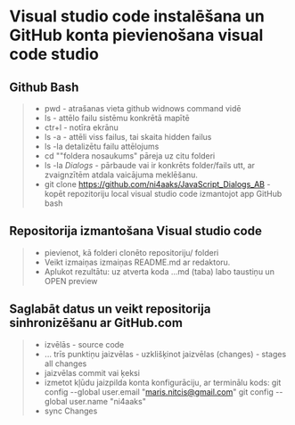 # Visual studio code instalēšana un GitHub konta pievienošana visual code studio

## Github Bash

>- pwd - atrašanas vieta github widnows command  vidē
>- ls -  attēlo failu sistēmu konkrētā mapītē
>- ctr+l - notīra ekrānu
>- ls -a - attēli viss failus, tai skaita hidden failus
>- ls -la detalizētu failu attēlojums
>- cd ""foldera nosaukums" pāreja uz citu folderi
>- ls -la *Dialogs* - pārbaude vai ir konkrēts folder/fails utt, ar zvaignzītēm atdala vaicājuma meklēšanu.
>- git clone https://github.com/ni4aaks/JavaScript_Dialogs_AB - kopēt repozitoriju local visual studio code izmantojot app GitHub bash

## Repositorija izmantošana Visual studio code
>- pievienot, kā folderi clonēto repositoriju/ folderi
>- Veikt izmaiņas izmaiņas README.md ar redaktoru.
>- Aplukot rezultātu: uz atverta koda ...md (taba) labo taustiņu un OPEN preview

## Saglabāt datus un veikt repositorija sinhronizēšanu ar GitHub.com
>- izvēlās - source code
>- ... trīs punktiņu jaizvēlas - uzklišķinot jaizvēlas (changes) - stages all changes
>- jaizvēlas commit vai ķeksi
>- izmetot kļūdu jaizpilda konta konfigurāciju, ar terminālu
kods:
git config --global user.email "maris.nitcis@gmail.com"
git config --global user.name "ni4aaks"
>- sync Changes



